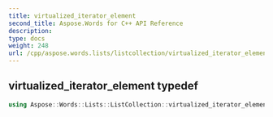 ```yaml
---
title: virtualized_iterator_element
second_title: Aspose.Words for C++ API Reference
description: 
type: docs
weight: 248
url: /cpp/aspose.words.lists/listcollection/virtualized_iterator_element/
---
```

## virtualized_iterator_element typedef




```cpp
using Aspose::Words::Lists::ListCollection::virtualized_iterator_element =  typename iterator_holder_type::virtualized_iterator_element
```

